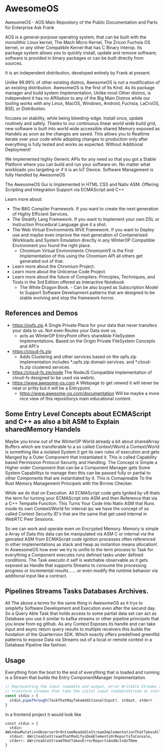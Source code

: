 # AwesomeOS
AwesomeOS - AOS Main Repository of the Public Documentation and Parts for Enterprise Ask Frank

AOS is a general-purpose operating system, that can be built with the monolithic Linux kernel, The Mach Micro Kernel, The Zricon Fuchsia OS kernel, or any other Compatible Kernel that has C Binary Interop. Its package system allows you to quickly install, update and remove software; software is provided in binary packages or can be built directly from sources.

It is an independent distribution, developed entirely by Frank at present.

Unlike 99.99% of other existing distros, AwesomeOS is not a modification of an existing distribution. AwesomeOS is the first of Its Kind. As its package manager and build system Implementation, Unlike most Other distros, is independent it has no Affiliation to any of the Big Main Distros while our tooling works with any Linux, MacOS, Windows, Android, Fuchsia, LaCroOS, BSD, or Distribution.

focuses on stability, while being bleeding-edge. Install once, update routinely and safely.
Thanks to our continuous linear world wide build grid, new software is built into world wide accessible shared Memory exposed as Handels as soon as the changes are saved. This allows you to Realtime iterate over your code while adopting changes to production only after everything is fully tested and works as expected. Without Additional Deployment!

We Implemented highly Generic APIs for any need so that you got a Stable Platform where you can build and run your software on. No matter what workloads you targeting or if it is an IoT Device. Software Management is fully Handled by AwesomeOS 

The AwesomeOS Gui is Implemented in HTML CSS and Nativ ASM. Offering Scripting and Integration Support via ECMAScript and C++

Learn more about:
- The B8G Compiler Framework. If you want to create the next generation of Highly Efficient Services.
- The Stealify Lang Framework. If you want to Implement your own DSL or Instruction Procedural Language give it a shot.
- The Web Virtual Environments WVE Framework. If you want to Deploy use and maybe even improve the next generation of Containerised Workloads and System Emulation directly in any WInterOP Compatible Environment you found the right place.
  - Chromium Virtual Environments ChromiumVE is the First Implementation of this using the Chromium API all others get generated out of that.
- Learn more about the Chromium Project.
- Learn more about the Unlicense Code Project.
- Learn more about the future of Compilers: Principles, Techniques, and Tools in the 3rd Edition offered as Interactive Notebook
  - The White Dragon Book. - Can be also buyed as Subscription Model to Support Software Development patterns that are designed to be stable evolving and stop the framework horror.

## References and Demos
- https://opfs.zip A Single Private Place for your data that never transfers your data to us. Not even Routes your Data over us.
  - acts as WInterOP EntryPoint offers shareAble FileSystem Implementations. Based on the Origin Private FileSystem Concepts and API's
- https://cloud-fs.zip 
  - Adds Clustering and other services based on the opfs.zip implementation includes *.opfs.zip domain services. and *.cloud-fs.zip clustered services. 
- https://cloud-fs.zip/node The NodeJS Compatible Implementation of cloud-fs designed to be used via webrtc. 
- https://www.awesome-os.com A Webpage to get viewed it will never be neat or pritty but it will be a Entrypoint.
  - https://www.awesome-os.com/documentation Will be maybe a more nice view of this repositiorys main educational content.

## Some Entry Level Concepts about ECMAScript and C++ as also a bit ASM to Explain sharedMemory Handels
Maybe you know out of the WInterOP World already a bit about sharedArray Buffers which are transferable to a so called Context/World
a Context/World is something like a isolated System it got its own rules of execution and gets Manged by a Outer Component that instantiated it. This is called Capability based Permission Protocol Security and Handling. The Concept is Simple a Higher order Component that can be a Component Manager gets Some System Capabilitys to manage then this can be passed fully or partial to other
Components that are instantiated by it. This is Comapreable To the Rust Memory Management Principels with the Brrrow Checker.

While we do that on Execution. All ECMAScript code gets Ignited by v8 thats the term for turning your ECMAScript into ASM and then Reference that via a C++ Tempalte Function. This Turns Your Code Into Nativ ASM that Runs inside its own Context/World for internal
ipc we have the concept of so called Context Security ID's that are the same that get used internal in WebRTC Peer Sessions.

So we can work and operate even on Encrypted Memory. Memory is simple a Array of Data this data can be manipulated via ASM C or internal via the genrated ASM from ECMAScript code Ignition processes often referenced in other implementations as stack and heap as instantion means allocation!. In AswesomeOS how ever we try to unifie to the term process to Task for everything a Component executes runs defined tasks under defined conditions. The Task executin it self is watchable observable as it gets exposed as Handle that supports Streams to consume the processing progress or incremental results...... or even modify the runtime behavior via additional input like a contract. 

## Pipelines Streams Tasks Databases Archives.
All The above a terms for the same thing in AwesomeOS as it trys to simplefiy Software Development and Execution even after the secund day. So a Query Able Task that holds access to some partial data set can act as Database you use it similar to kafka streams or other pipeline principels that you know from eg github. As any Context Exposes its handle and can take input and async return query results to multiple receivers this builds the fundation of the Quarternion SDK. Which exactly offers predefined greenfild patterns to expose Data via Streams out of a local or remote context in a Database Pipeline like fashion. 

## Usage
Everything from the boot to the end of everything that is loaded and running is a Stream that builds the Entry ComponentManager Implementation.
```ts
// Representing the input readable and output, error Writable Streams additiona input gets supplyed via 
// transform streams that take the inital input readableStream as start signal for the Components Inital Task or setup.
const stdio = {
  stdin.pipeThrough(TaskThatMayTakeAdditionalInput), stdout, stderr
}
```

in a frontend project it would look like

```
const stdio = {
  stdin: AWindowMutationObserverOrOntimeReadableStreamImplementationThatTakesAllUserEvents,
  stdout: AWriteableStreamThatModifysDomElementsOrReportsToConsole,
  stderr: AWriteableStreamTHatTakesErrorReportsAndActsOnTHem
}

```
